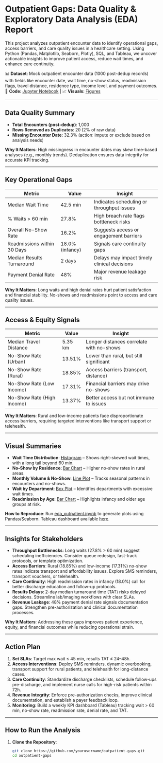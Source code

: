 # Outpatient Gaps: Data Quality & Exploratory Data Analysis (EDA) Report

This project analyzes outpatient encounter data to identify operational gaps, access barriers, and care quality issues in a healthcare setting. Using Python (Pandas, Matplotlib, Seaborn, Plotly), SQL, and Tableau, we uncover actionable insights to improve patient access, reduce wait times, and enhance care continuity.

📊 **Dataset**: Mock outpatient encounter data (1000 post-dedup records) with fields like encounter date, wait time, no-show status, readmission flags, travel distance, residence type, income level, and payment outcomes.  
🔗 **Code**: [Jupyter Notebook](notebooks/eda_outpatient.ipynb) |
📈 **Visuals**: [Figures](figures/)  

---

## Data Quality Summary
- **Total Encounters (post-dedup)**: 1,000
- **Rows Removed as Duplicates**: 20 (2% of raw data)
- **Missing Encounter Date**: 32.3% (action: impute or exclude based on analysis needs)

**Why It Matters**: High missingness in encounter dates may skew time-based analyses (e.g., monthly trends). Deduplication ensures data integrity for accurate KPI tracking.

---

## Key Operational Gaps
| Metric                     | Value        | Insight                                      |
|----------------------------|--------------|---------------------------------------------|
| Median Wait Time           | 42.5 min     | Indicates scheduling or throughput issues   |
| % Waits > 60 min           | 27.8%        | High breach rate flags bottleneck risks     |
| Overall No-Show Rate       | 16.2%        | Suggests access or engagement barriers      |
| Readmissions within 30 Days| 18.0% (infancy) | Signals care continuity gaps             |
| Median Results Turnaround  | 2 days       | Delays may impact timely clinical decisions |
| Payment Denial Rate        | 48%          | Major revenue leakage risk                  |

**Why It Matters**: Long waits and high denial rates hurt patient satisfaction and financial stability. No-shows and readmissions point to access and care quality issues.

---

## Access & Equity Signals
| Metric                     | Value        | Insight                                      |
|----------------------------|--------------|---------------------------------------------|
| Median Travel Distance     | 5.35 km      | Longer distances correlate with no-shows    |
| No-Show Rate (Urban)       | 13.51%       | Lower than rural, but still significant     |
| No-Show Rate (Rural)       | 18.85%       | Access barriers (transport, distance)       |
| No-Show Rate (Low Income)  | 17.31%       | Financial barriers may drive no-shows       |
| No-Show Rate (High Income) | 13.37%       | Better access but not immune to issues      |

**Why It Matters**: Rural and low-income patients face disproportionate access barriers, requiring targeted interventions like transport support or telehealth.

---

## Visual Summaries
- **Wait Time Distribution**: [Histogram](figures/wait_time_hist.png) – Shows right-skewed wait times, with a long tail beyond 60 min.
- **No-Show by Residence**: [Bar Chart](figures/no_show_by_residence.png) – Higher no-show rates in rural areas.
- **Monthly Volume & No-Show**: [Line Plot](figures/monthly_volume_noshow.png) – Tracks seasonal patterns in encounters and no-shows.
- **Wait by Department**: [Box Plot](figures/wait_by_department_box.png) – Identifies departments with excessive wait times.
- **Readmission by Age**: [Bar Chart](figures/readmit_by_age.png) – Highlights infancy and older age groups at risk.

**How to Reproduce**: Run [eda_outpatient.ipynb](notebooks/eda_outpatient.ipynb) to generate plots using Pandas/Seaborn. Tableau dashboard available [here](tableau/dashboard.twbx).

---

## Insights for Stakeholders
- **Throughput Bottlenecks**: Long waits (27.8% > 60 min) suggest scheduling inefficiencies. Consider queue redesign, fast-track protocols, or template optimization.
- **Access Barriers**: Rural (18.85%) and low-income (17.31%) no-show rates indicate transport and affordability issues. Explore SMS reminders, transport vouchers, or telehealth.
- **Care Continuity**: High readmission rates in infancy (18.0%) call for better discharge education and follow-up protocols.
- **Results Delays**: 2-day median turnaround time (TAT) risks delayed decisions. Streamline lab/imaging workflows with clear SLAs.
- **Revenue Leakage**: 48% payment denial rate signals documentation gaps. Strengthen pre-authorization and clinical documentation processes.

**Why It Matters**: Addressing these gaps improves patient experience, equity, and financial outcomes while reducing operational strain.

---

## Action Plan
1. **Set SLAs**: Target max wait ≤ 45 min, results TAT ≤ 24–48h.
2. **Access Interventions**: Deploy SMS reminders, dynamic overbooking, transport support for rural patients, and telehealth for long-distance cases.
3. **Care Continuity**: Standardize discharge checklists, schedule follow-ups pre-discharge, and implement nurse calls for high-risk patients within 72h.
4. **Revenue Integrity**: Enforce pre-authorization checks, improve clinical documentation, and establish a payer feedback loop.
5. **Monitoring**: Build a weekly KPI dashboard (Tableau) tracking wait > 60 min, no-show rate, readmission rate, denial rate, and TAT.

---

## How to Run the Analysis
1. **Clone the Repository**:
   ```bash
   git clone https://github.com/yourusername/outpatient-gaps.git
   cd outpatient-gaps

